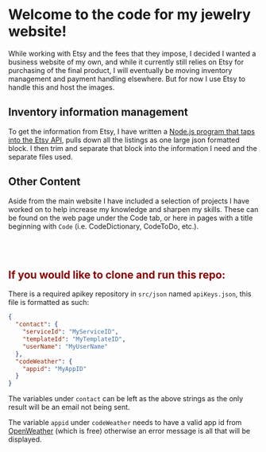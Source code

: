 # Welcome to the code for my jewelry website!

While working with Etsy and the fees that they impose, I decided I wanted a business website of my own, and while it currently still relies on Etsy for purchasing of the final product, I will eventually be moving inventory management and payment handling elsewhere. But for now I use Etsy to handle this and host the images.

## Inventory information management

To get the information from Etsy, I have written a [Node.js program that taps into the Etsy API](https://github.com/phoenix239/EtsyGrabber), pulls down all the listings as one large json formatted block. I then trim and separate that block into the information I need and the separate files used.

## Other Content

Aside from the main website I have included a selection of projects I have worked on to help increase my knowledge and sharpen my skills. These can be found on the web page under the Code tab, or here in pages with a title beginning with `Code` (i.e. CodeDictionary, CodeToDo, etc.).

<br><br>

<h2 style="color:#8a0000"><strong>If you would like to clone and run this repo:</strong></h2>

There is a required apikey repository in `src/json` named `apiKeys.json`, this file is formatted as such:

```JSON
{
  "contact": {
    "serviceId": "MyServiceID",
    "templateId": "MyTemplateID",
    "userName": "MyUserName"
  },
  "codeWeather": {
    "appid": "MyAppID"
  }
}
```

The variables under `contact` can be left as the above strings as the only result will be an email not being sent.

The variable `appid` under `codeWeather` needs to have a valid app id from [OpenWeather](https://openweathermap.org/) (which is free) otherwise an error message is all that will be displayed.
